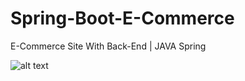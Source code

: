# Spring-Boot-E-Commerce
 E-Commerce Site With Back-End | JAVA Spring

![alt text](https://i.pinimg.com/originals/14/6c/f7/146cf792f689e1a89207dc0cd6ee24e8.jpg)
